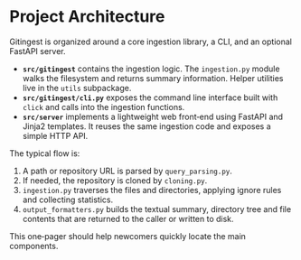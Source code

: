 # Project Architecture

Gitingest is organized around a core ingestion library, a CLI, and an optional FastAPI server.

- **`src/gitingest`** contains the ingestion logic. The `ingestion.py` module
  walks the filesystem and returns summary information. Helper utilities live in
  the `utils` subpackage.
- **`src/gitingest/cli.py`** exposes the command line interface built with
  `click` and calls into the ingestion functions.
- **`src/server`** implements a lightweight web front‑end using FastAPI and
  Jinja2 templates. It reuses the same ingestion code and exposes a simple HTTP
  API.

The typical flow is:
1. A path or repository URL is parsed by `query_parsing.py`.
2. If needed, the repository is cloned by `cloning.py`.
3. `ingestion.py` traverses the files and directories, applying ignore rules and
   collecting statistics.
4. `output_formatters.py` builds the textual summary, directory tree and file
   contents that are returned to the caller or written to disk.

This one‑pager should help newcomers quickly locate the main components.

